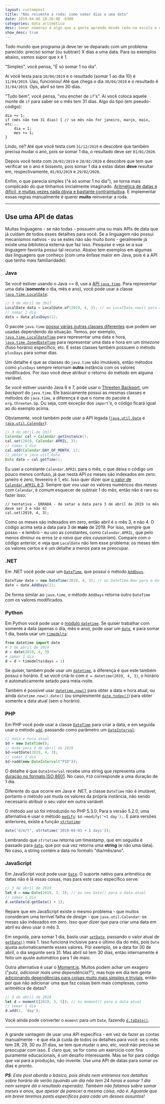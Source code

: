 ```yaml
---
layout: custompost
title: "Não reivente a roda: como somar dias a uma data"
date: 2019-04-06 18:20:00 -0300
categories: data aritmética
desc: Somar números é algo que a gente aprende desde cedo na escola e é uma das operações matemáticas mais fáceis que existem. E quando precisamos fazer um programa que soma dias a uma data, achamos que será igualmente fácil. Mas a aritmética de datas esconde várias armadilhas...
show_desc: true
---
```


Todo mundo que programa já deve ter se deparado com um problema parecido: preciso somar (ou subtrair) X dias a uma data. Para os exemplos abaixo, vamos supor que `X` é 1.

"Simples", você pensa, "É só somar 1 no dia".

Aí você testa para `10/04/2019` e o resultado (somar 1 ao dia 10) é `11/04/2019`. Uau, funcionou! Até que chega o dia `30/04/2019` e o resultado é `31/04/2019`. Ops, abril só tem 30 dias.

"Tudo bem", você pensa, "vou encher de `if`'s". Aí você coloca aquele monte de `if` para saber se o mês tem 31 dias. Algo do tipo (em pseudo-código):

```
dia += 1;
if (mês não tem 31 dias) { // se mês não for janeiro, março, maio, etc...
    dia = 1;
    mes += 1;
}
```

Lindo, né? Até que você testa com `31/12/2019` e descobre que também precisa mudar o ano, pois se somar 1 dia, o resultado deve ser `01/01/2020`.

Depois você testa com `28/02/2019` e `28/02/2020` e descobre que tem que verificar se o ano é bissexto, pois somar 1 dia a estas datas **deve** resultar em, respectivamente, `01/03/2019` e `29/02/2020`.

Enfim, o que parecia simples ("é só somar 1 no dia"), se torna mais complicado do que tínhamos inicialmente imaginado. [Aritmética de datas é difícil, e muitas vezes nada óbvia e bastante contraintuitiva](https://codeblog.jonskeet.uk/2010/12/01/the-joys-of-date-time-arithmetic/). E implementar essas regras manualmente é querer **muito** reinventar a roda.

---
## Use uma API de datas

Muitas linguagens - se não todas - possuem uma ou mais APIs de data que já cuidam de todos esses detalhes para você. Se a linguagem não possui mecanismos nativos - ou se estes não são muito bons - geralmente já existe uma biblioteca externa que faz isso. Pesquise e veja se a sua linguagem favorita possui tal recurso. Abaixo tem exemplos em algumas das linguagens que conheço (com uma ênfase maior em Java, pois é a API que tenho mais familiaridade):

### Java

Se você estiver usando o Java >= 8, use a [API `java.time`](https://docs.oracle.com/javase/8/docs/api/java/time/package-summary.html). Para representar uma data (**somente** o dia, mês e ano), você pode usar a classe [`java.time.LocalDate`](https://docs.oracle.com/javase/8/docs/api/java/time/LocalDate.html):

```java
// 3 de abril de 2017
LocalDate data = LocalDate.of(2019, 4, 3); // ou LocalDate.now() para a data atual
// somar 1 dia
data = data.plusDays(1);
```

O pacote `java.time` [possui várias outras classes diferentes](https://docs.oracle.com/javase/tutorial/datetime/iso/overview.html) que podem ser usadas dependendo da situação. Temos, por exemplo, [`java.time.LocalDateTime`](https://docs.oracle.com/javase/8/docs/api/java/time/LocalDateTime.html) para representar uma data e hora, [`java.time.ZonedDateTime`](https://docs.oracle.com/javase/8/docs/api/java/time/ZonedDateTime.html) para representar uma data e hora em um *timezone* (fuso horário) específico, etc. E estas classes também possuem o método `plusDays` para somar dias.

Um detalhe é que as classes do `java.time` são imutáveis, então métodos como `plusDays` sempre retornam **outra** instância com os valores modificados. Por isso você deve atribuir o retorno do método em alguma variável.

Se você estiver usando Java 6 e 7, pode usar o [Threeten Backport](https://www.threeten.org/threetenbp/), um *backport* do `java.time`. Ele basicamente possui as mesmas classes e métodos do `java.time`, a diferença é que o nome do pacote é `org.threeten.bp`. Ou seja, com exceção dos `import`'s, o código ficará igual ao do exemplo acima.

Obviamente, você também pode usar a API legada ([`java.util.Date`](https://docs.oracle.com/javase/8/docs/api/java/util/Date.html) e [`java.util.Calendar`](https://docs.oracle.com/javase/8/docs/api/java/util/Calendar.html)):

```java
// 3 de abril de 2017
Calendar cal = Calendar.getInstance();
cal.set(2019, Calendar.APRIL, 3);
// somar 1 dia
cal.add(Calendar.DAY_OF_MONTH, 1);
// obter o java.util.Date
Date date = cal.getTime();
```

Eu usei a constante `Calendar.APRIL` para o mês, o que deixa o código um pouco menos confuso, já que nesta API os meses são indexados em zero: janeiro é zero, fevereiro é 1, etc. Isso quer dizer que [o valor de `Calendar.APRIL` é 3](https://docs.oracle.com/javase/8/docs/api/constant-values.html#java.util.Calendar.APRIL). Sempre que vou usar os valores numéricos dos meses com `Calendar`, é comum esquecer de subtrair 1 do mês, então não é raro eu fazer isso:

```
// tentativa - ERRADA - de setar a data para 3 de abril de 2019 (o mês deve ser 3 e não 4)
cal.set(2019, 4, 3);
```

Como os meses são indexados em zero, então abril é o mês 3, e não 4. O código acima seta a data para 3 de **maio** de 2019. Por isso, sempre que posso - e lembro - eu uso as constantes, como `Calendar.APRIL`, que pelo menos diminui os erros (*e a raiva que eles causariam*). Compare com o código anterior, e veja que `LocalDate` não tem esse problema: os meses têm os valores certos e é um detalhe a menos para se preocupar.

### .NET

Em .NET você pode usar um [`DateTime`](https://docs.microsoft.com/pt-br/dotnet/api/system.datetime?view=netframework-4.7.2), que possui o método [`AddDays`](https://docs.microsoft.com/pt-br/dotnet/api/system.datetime.adddays?view=netframework-4.7.2).

```c#
DateTime date = new DateTime(2019, 4, 3); // ou DateTime.Now para a data atual
date = date.AddDays(1);
```

De forma similar ao `java.time`, o método `AddDays` retorna outro `DateTime` com os valores modificados.

### Python

Em Python você pode usar o [módulo `datetime`](https://docs.python.org/3/library/datetime.html). Se quiser trabalhar com somente a data (apenas o dia, mês e ano), pode usar um [`date`](https://docs.python.org/3/library/datetime.html#date-objects), e para somar 1 dia, basta usar um [`timedelta`](https://docs.python.org/3/library/datetime.html#timedelta-objects):

```python
from datetime import date
# 3 de abril de 2019
d = date(2019, 4, 3)
# somar 1 dia
d = d + timedelta(days = 1)
```

Se quiser, também pode usar um [`datetime`](https://docs.python.org/3/library/datetime.html#datetime-objects), a diferença é que este também possui o horário. E se você criá-lo com `d = datetime(2019, 4, 3)`, o horário é automaticamente setado para meia-noite.

Também é possível usar [`datetime.now()`](https://docs.python.org/3/library/datetime.html#datetime.datetime.now) para obter a data e hora atual, ou ainda `datetime.now().date()` (ou simplesmente [`date.today()`](https://docs.python.org/3/library/datetime.html#datetime.date.today)) para obter somente a data atual (sem o horário).

### PHP

Em PHP você pode usar a classe [`DateTime`](https://www.php.net/manual/pt_BR/class.datetime.php) para criar a data, e em seguida usar o método [`add`](https://www.php.net/manual/pt_BR/datetime.add.php), passando como parâmetro um [`DateInterval`](https://www.php.net/manual/pt_BR/dateinterval.construct.php):

```php
// data e hora atual
$d = new DateTime();
// muda para 3 de abril de 2019
$d->setDate(2019, 4, 3);
// somar 1 dia
$d->add(new DateInterval("P1D"));
```

O detalhe é que `DateInterval` recebe uma string que representa uma [duração no formato ISO 8601](https://en.wikipedia.org/wiki/ISO_8601#Durations). No caso, `P1D` corresponde a uma duração de 1 dia.

Diferente do que ocorre em Java e .NET, a classe `DateTime` não é imutável, portanto o método `add` muda os valores da própria instância, não sendo necessário atribuir o seu valor em outra variável.

O método `add` só foi introduzido no PHP 5.3.0. Para a versão 5.2.0, uma alternativa é usar o método [`modify`](https://www.php.net/manual/en/datetime.modify.php): `$d->modify('+1 day');`. E para versões anteriores, existe a função [`strtotime`](https://www.php.net/manual/en/function.strtotime.php):

```php
date('d/m/Y', strtotime('2019-04-03 + 1 days'));
```

Lembrando que `strtotime` retorna um timestamp, que em seguida é passado para [`date`](https://www.php.net/manual/en/function.date.php), que por sua vez retorna uma **string** (e não uma data). No caso, a string contém a data no formato "dia/mês/ano".

### JavaScript

Em JavaScript você pode usar [`Date`](https://developer.mozilla.org/en-US/docs/Web/JavaScript/Reference/Global_Objects/Date). O suporte nativo para aritmética de datas não é lá essas coisas, mas para este caso específico serve:

```javascript
// 3 de abril de 2019
let d = new Date(2019, 3, 3); // ou new Date() para a data atual
// somar 1 dia
d.setDate(d.getDate() + 1);
```

Repare que em JavaScript existe o mesmo problema - que muitos consideram uma terrível falha de *design* - que `java.util.Calendar`: os meses são indexados em zero. Isso quer dizer que para criar uma data em abril eu devo usar o mês 3.

Em seguida, para somar 1 dia, basta usar [`setDate`](https://developer.mozilla.org/en-US/docs/Web/JavaScript/Reference/Global_Objects/Date/setDate), passando o valor atual de [`getDate()`](https://developer.mozilla.org/en-US/docs/Web/JavaScript/Reference/Global_Objects/Date/getDate) mais 1. Isso funciona inclusive para o último dia do mês, pois `Date` ajusta automaticamente esses valores. Por exemplo, se a data for 30 de abril, o dia seguinte será 31. Mas abril só tem 30 dias, então internamente é feito um ajuste automático para 1 de maio.

Outra alternativa é usar o [Moment.js](https://momentjs.com). Muitos podem achar um exagero ("_putz, adicionar mais uma dependência?_"), mas hoje em dia tem gente [adicionando dependências para coisas muito mais simples e triviais](https://www.davidhaney.io/npm-left-pad-have-we-forgotten-how-to-program/), então por que não adicionar uma que faz coisas bem mais complexas, como aritmética de datas?

```javascript
// 3 de abril de 2019
let d = moment([2019, 3, 3]); // ou moment() para a data atual
// somar 1 dia
d.add(1, 'day');
```

Você ainda pode converter o `moment` para um `Date`, fazendo [`d.toDate()`](https://momentjs.com/docs/#/displaying/as-javascript-date/).

---

A grande vantagem de usar uma API específica - em vez de fazer as contas manualmente - é que ela já cuida de todos os detalhes para você: se o mês tem 28, 29, 30 ou 31 dias, se tem que mudar o ano, etc, você não precisa se preocupar com isso. É claro que, se for como um exercício com fins puramente educacionais, é um desafio interessante. Mas se for para código que vai para a produção, não invente. Use uma API de datas para somar os dias e pronto.

_**PS**: Este post aborda o básico, pois ainda nem entramos nos detalhes sobre horário de verão (quando um dia não tem 24 horas e somar 1 dia nem sempre dá o resultado esperado). Também não falamos sobre somar meses e anos, que apesar de parecer a mesma coisa, não é. Aguarde que em breve teremos posts específicos para cada um desses assuntos!_
